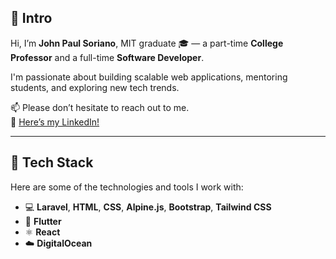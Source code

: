 ## 👋 Intro

Hi, I’m **John Paul Soriano**, MIT graduate 🎓 — a part-time **College Professor** and a full-time **Software Developer**.

I'm passionate about building scalable web applications, mentoring students, and exploring new tech trends.

📫 Please don’t hesitate to reach out to me.  
🔗 [Here’s my LinkedIn!](linkedin-profile-link)

---

## 🧰 Tech Stack

Here are some of the technologies and tools I work with:

- 💻 **Laravel**, **HTML**, **CSS**, **Alpine.js**, **Bootstrap**, **Tailwind CSS**
- 📱 **Flutter**
- ⚛️ **React**
- ☁️ **DigitalOcean**
